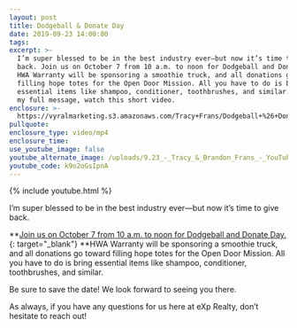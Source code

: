 ```yaml
---
layout: post
title: Dodgeball & Donate Day
date: 2019-09-23 14:00:00
tags:
excerpt: >-
  I’m super blessed to be in the best industry ever—but now it’s time to give
  back. Join us on October 7 from 10 a.m. to noon for Dodgeball and Donate Day.
  HWA Warranty will be sponsoring a smoothie truck, and all donations go toward
  filling hope totes for the Open Door Mission. All you have to do is bring
  essential items like shampoo, conditioner, toothbrushes, and similar. To see
  my full message, watch this short video.
enclosure: >-
  https://vyralmarketing.s3.amazonaws.com/Tracy+Frans/Dodgeball+%26+Donate+Day.mp4
pullquote:
enclosure_type: video/mp4
enclosure_time:
use_youtube_image: false
youtube_alternate_image: /uploads/9.23_-_Tracy_&_Brandon_Frans_-_YouTube.jpg
youtube_code: k9o2oGsIpnA
---
```


{% include youtube.html %}

I’m super blessed to be in the best industry ever—but now it’s time to give back.&nbsp;

**[Join us on October 7 from 10 a.m. to noon for Dodgeball and Donate Day.](https://www.eventbrite.com/o/agent-owners-17651125989){: target="_blank"}&nbsp;**HWA Warranty will be sponsoring a smoothie truck, and all donations go toward filling hope totes for the Open Door Mission. All you have to do is bring essential items like shampoo, conditioner, toothbrushes, and similar.&nbsp;

Be sure to save the date\! We look forward to seeing you there.&nbsp;

As always, if you have any questions for us here at eXp Realty, don’t hesitate to reach out\!<br>&nbsp;